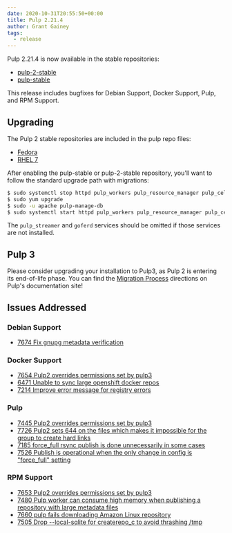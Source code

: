 ```yaml
---
date: 2020-10-31T20:55:50+00:00
title: Pulp 2.21.4
author: Grant Gainey
tags:
  - release
---
```

<!-- more -->
Pulp 2.21.4 is now available in the stable repositories:

* [pulp-2-stable](https://repos.fedorapeople.org/pulp/pulp/stable/2/)
* [pulp-stable](https://repos.fedorapeople.org/pulp/pulp/stable/latest/)

This release includes bugfixes for Debian Support, Docker Support, Pulp, and RPM Support.

## Upgrading

The Pulp 2 stable repositories are included in the pulp repo files:

- [Fedora](https://repos.fedorapeople.org/repos/pulp/pulp/fedora-pulp.repo)
- [RHEL 7](https://repos.fedorapeople.org/repos/pulp/pulp/rhel-pulp.repo)

After enabling the pulp-stable or pulp-2-stable repository, you'll want to
follow the standard upgrade path with migrations:

```sh
$ sudo systemctl stop httpd pulp_workers pulp_resource_manager pulp_celerybeat pulp_streamer goferd
$ sudo yum upgrade
$ sudo -u apache pulp-manage-db
$ sudo systemctl start httpd pulp_workers pulp_resource_manager pulp_celerybeat pulp_streamer goferd
```

The `pulp_streamer` and `goferd` services should be omitted if those services are not installed.

## Pulp 3

Please consider upgrading your installation to Pulp3, as Pulp 2 is entering its end-of-life phase.
You can find the [Migration Process](https://pulpproject.org/migrate-to-pulp-3/) directions on
Pulp's documentation site!

## Issues Addressed

### Debian Support
- [7674	Fix gnupg metadata verification](https://pulp.plan.io/issues/7674)

### Docker Support
- [7654	Pulp2 overrides permissions set by pulp3](https://pulp.plan.io/issues/7654)
- [6471	Unable to sync large openshift docker repos](https://pulp.plan.io/issues/6471)
- [7214	Improve error message for registry errors](https://pulp.plan.io/issues/7214)

### Pulp
- [7445	Pulp2 overrides permissions set by pulp3](https://pulp.plan.io/issues/7445)
- [7726	Pulp2 sets 644 on the files which makes it impossible for the group to create hard links](https://pulp.plan.io/issues/7726)
- [7185	force_full rsync publish is done unnecessarily in some cases](https://pulp.plan.io/issues/7185)
- [7526	Publish is operational when the only change in config is "force_full" setting](https://pulp.plan.io/issues/7526)

### RPM Support
- [7653	Pulp2 overrides permissions set by pulp3](https://pulp.plan.io/issues/7653)
- [7480	Pulp worker can consume high memory when publishing a repository with large metadata files](https://pulp.plan.io/issues/7480)
- [7660	pulp fails downloading Amazon Linux repository](https://pulp.plan.io/issues/7660)
- [7505	Drop --local-sqlite for createrepo_c to avoid thrashing /tmp](https://pulp.plan.io/issues/7505)

